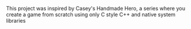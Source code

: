 This project was inspired by Casey's Handmade Hero, a series where you create a game from scratch using only C style C++ and native system libraries
